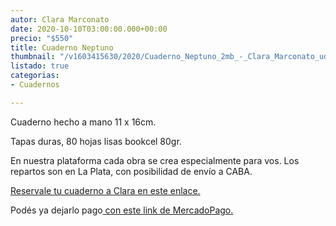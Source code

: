 ```yaml
---
autor: Clara Marconato
date: 2020-10-10T03:00:00.000+00:00
precio: "$550"
title: Cuaderno Neptuno
thumbnail: "/v1603415630/2020/Cuaderno_Neptuno_2mb_-_Clara_Marconato_uddjva.jpg"
listado: true
categorias:
- Cuadernos

---
```

Cuaderno hecho a mano 11 x 16cm. 

Tapas duras, 80 hojas lisas bookcel 80gr.

En nuestra plataforma cada obra se crea especialmente para vos. Los repartos son en La Plata, con posibilidad de envío a CABA.

[Reservale tu cuaderno a Clara en este enlace.](https://docs.google.com/forms/d/1oVFJmYawrgo4DT1HK_Jp2Y344FOxC8FssvAa-raNFpI/edit)

Podés ya dejarlo pago[ con este link de MercadoPago.](https://mpago.la/2zaLD7V) 